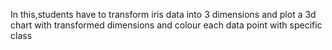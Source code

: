 In this,students have to transform iris data into 3 dimensions and plot a 3d chart with transformed dimensions and colour each data point with specific class
